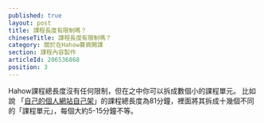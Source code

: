 ```yaml
---
published: true
layout: post
title: 課程長度有限制嗎？
chineseTitle: 課程長度有限制嗎？
category: 關於在Hahow募資開課
section: 課程內容製作
articleId: 206536868
position: 3
---
```

Hahow課程總長度沒有任何限制，但在之中你可以拆成數個小的課程單元。
比如說 「[自己的個人網站自己架](https://hahow.in/courses/54d49880065a7e0e00725abb/main)」的課程總長度為81分鐘，裡面將其拆成十幾個不同的「課程單元」，每個大約5-15分鐘不等。

